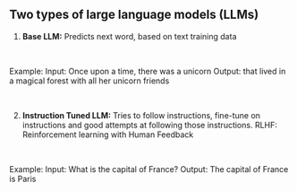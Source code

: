 ## **Two types of large language models (LLMs)**

1) **Base LLM:** Predicts next word, based on text training data

</br>

Example:
Input: Once upon a time, there was a unicorn
Output: that lived in a magical forest with all her unicorn friends

</br>

2) **Instruction Tuned LLM:** Tries to follow instructions, fine-tune on instructions and good attempts at following those instructions.
RLHF: Reinforcement learning with Human Feedback 

</br>

Example:
Input: What is the capital of France?
Output: The capital of France is Paris
